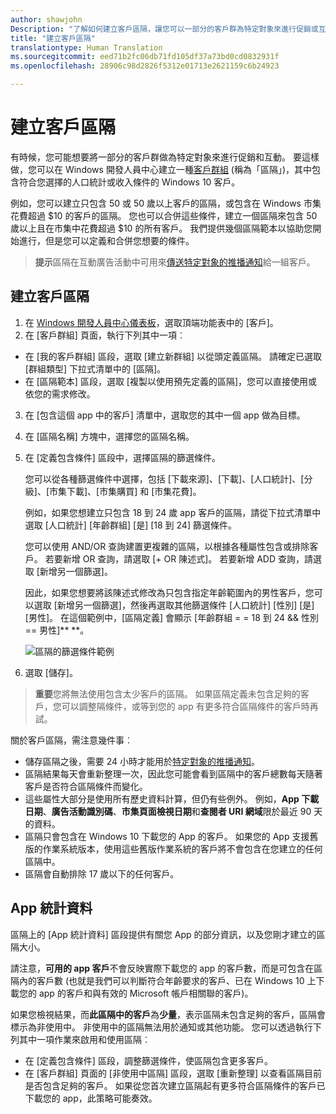 ```yaml
---
author: shawjohn
Description: "了解如何建立客戶區隔，讓您可以一部分的客戶群為特定對象來進行促銷或互動。"
title: "建立客戶區隔"
translationtype: Human Translation
ms.sourcegitcommit: eed71b2fc06db71fd105df37a73bd0cd0832931f
ms.openlocfilehash: 28906c98d2826f5312e01713e2621159c6b24923

---
```


# <a name="create-customer-segments"></a>建立客戶區隔

有時候，您可能想要將一部分的客戶群做為特定對象來進行促銷和互動。 要這樣做，您可以在 Windows 開發人員中心建立一種[客戶群組](create-customer-groups.md) (稱為「區隔」)，其中包含符合您選擇的人口統計或收入條件的 Windows 10 客戶。

例如，您可以建立只包含 50 或 50 歲以上客戶的區隔，或包含在 Windows 市集花費超過 $10 的客戶的區隔。 您也可以合併這些條件，建立一個區隔來包含 50 歲以上且在市集中花費超過 $10 的所有客戶。 我們提供幾個區隔範本以協助您開始進行，但是您可以定義和合併您想要的條件。

> **提示**區隔在互動廣告活動中可用來[傳送特定對象的推播通知](send-push-notifications-to-your-apps-customers.md)給一組客戶。

## <a name="to-create-a-customer-segment"></a>建立客戶區隔

1.  在 [Windows 開發人員中心儀表板](https://developer.microsoft.com/dashboard/overview)，選取頂端功能表中的 \[客戶\]。
2.  在 \[客戶群組\] 頁面，執行下列其中一項︰
 - 在 \[我的客戶群組\] 區段，選取 \[建立新群組\] 以從頭定義區隔。 請確定已選取 \[群組類型\] 下拉式清單中的 \[區隔\]。
 - 在 \[區隔範本\] 區段，選取 \[複製以使用預先定義的區隔\]，您可以直接使用或依您的需求修改。
3.  在 \[包含這個 app 中的客戶\] 清單中，選取您的其中一個 app 做為目標。
4.  在 \[區隔名稱\] 方塊中，選擇您的區隔名稱。
5.  在 \[定義包含條件\] 區段中，選擇區隔的篩選條件。

    您可以從各種篩選條件中選擇，包括 \[下載來源\]、\[下載\]、\[人口統計\]、\[分級\]、\[市集下載\]、\[市集購買\] 和 \[市集花費\]。

    例如，如果您想建立只包含 18 到 24 歲 app 客戶的區隔，請從下拉式清單中選取 \[人口統計\] \[年齡群組\] \[是\] \[18 到 24\] 篩選條件。

    您可以使用 AND/OR 查詢建置更複雜的區隔，以根據各種屬性包含或排除客戶。 若要新增 OR 查詢，請選取 \[+ OR 陳述式\]。 若要新增 ADD 查詢，請選取 \[新增另一個篩選\]。

    因此，如果您想要將該陳述式修改為只包含指定年齡範圍內的男性客戶，您可以選取 \[新增另一個篩選\]，然後再選取其他篩選條件 \[人口統計\] \[性別\] \[是\] \[男性\]。 在這個範例中，\[區隔定義\] 會顯示 \[年齡群組 = = 18 到 24 &amp;&amp; 性別 == 男性\]** **。

    ![區隔的篩選條件範例](images/create-segment-inclusions.png)
6. 選取 \[儲存\]。

> **重要**您將無法使用包含太少客戶的區隔。 如果區隔定義未包含足夠的客戶，您可以調整隔條件，或等到您的 app 有更多符合區隔條件的客戶時再試。

關於客戶區隔，需注意幾件事︰
- 儲存區隔之後，需要 24 小時才能用於[特定對象的推播通知](send-push-notifications-to-your-apps-customers.md)。
- 區隔結果每天會重新整理一次，因此您可能會看到區隔中的客戶總數每天隨著客戶是否符合區隔條件而變化。
- 這些屬性大部分是使用所有歷史資料計算，但仍有些例外。 例如，**App 下載日期**、**廣告活動識別碼**、**市集頁面檢視日期**和**查閱者 URI 網域**限於最近 90 天的資料。
- 區隔只會包含在 Windows 10 下載您的 App 的客戶。 如果您的 App 支援舊版的作業系統版本，使用這些舊版作業系統的客戶將不會包含在您建立的任何區隔中。
- 區隔會自動排除 17 歲以下的任何客戶。


## <a name="app-statistics"></a>App 統計資料

區隔上的 \[App 統計資料\] 區段提供有關您 App 的部分資訊，以及您剛才建立的區隔大小。

請注意，**可用的 app 客戶**不會反映實際下載您的 app 的客戶數，而是可包含在區隔內的客戶數 (也就是我們可以判斷符合年齡要求的客戶、已在 Windows 10 上下載您的 app 的客戶和與有效的 Microsoft 帳戶相關聯的客戶)。

如果您檢視結果，而**此區隔中的客戶**為**少量**，表示區隔未包含足夠的客戶，區隔會標示為非使用中。 非使用中的區隔無法用於通知或其他功能。 您可以透過執行下列其中一項作業來啟用和使用區隔︰

- 在 \[定義包含條件\] 區段，調整篩選條件，使區隔包含更多客戶。
- 在 \[客戶群組\] 頁面的 \[非使用中區隔\] 區段，選取 \[重新整理\] 以查看區隔目前是否包含足夠的客戶。 如果從您首次建立區隔起有更多符合區隔條件的客戶已下載您的 app，此策略可能奏效。



<!--HONumber=Dec16_HO1-->


